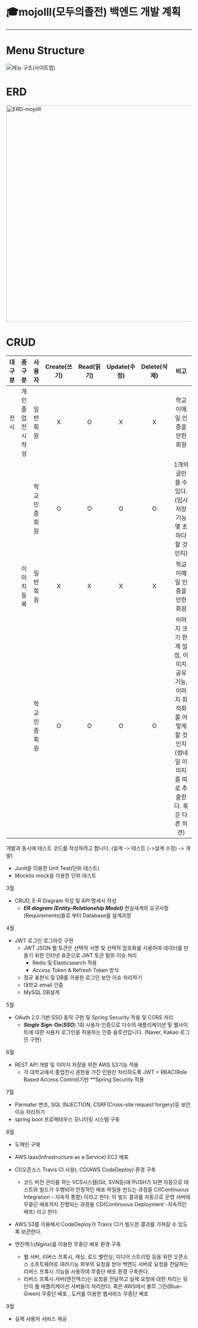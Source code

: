 # 🎓mojolll(모두의졸전) 백엔드 개발 계획

---

# Menu Structure
![메뉴 구조(사이트맵)](https://user-images.githubusercontent.com/110734817/223634922-7e4ed6c2-5fe5-40a8-bb8a-841ff7d71696.png)

# ERD
<img width="586" alt="ERD-mojolll" src="https://user-images.githubusercontent.com/110734817/224906856-df7de20e-4824-4a1b-b75d-1740d4dd3904.png">

# CRUD
|대구분|중구분|사용자|Create(쓰기)|Read(읽기)|Update(수정)|Delete(삭제)|비고|
|:---:|:---:|:---:|:---:|:---:|:---:|:---:|:---:|
|전시|개인 졸업전시 작성|일반 회원|X|O|X|X|학교이메일 인증을 안한 회원|
|||학교인증 회원|O|O|O|O|1개의 글만 쓸 수 있다. (임시저장 기능 몇 초마다 할 것인지)|
||이미지 등록|일반회원|X|X|X|X|학교이메일 인증을 안한 회원|
|||학교인증 회원|O|O|O|O|이미지 크기 한계 설정, 이미지 공유기능, 이미지 최적화를 어떻게 할 것인지(썸네일 이미지를 따로 추출한다. 혹은 다른 의견)|


개발과 동시에 테스트 코드를 작성하려고 합니다. (설계 -> 테스트 (->설계 수정) -> 개발)

- Junit을 이용한 Unit Test(단위 테스트)
- Mockito mock을 이용한 단위 테스트

3월

- CRUD, E-R Diagram 작성 및 API 명세서 작성
  - **_ER diagram (Entity-Relationship Model)_**
    현실세계의 요구사항(Requirements)들로 부터 Database를 설계과정

4월

- JWT 로그인 로그아웃 구현
  - JWT
    JSON 웹 토큰은 선택적 서명 및 선택적 암호화를 사용하여 데이터를 만들기 위한 인터넷 표준으로 JWT 토큰 탈취 이슈 처리
    - Redis 및 Elasticsearch 적용
    - *Access Token* & Refresh Token 방식
  - 정규 표현식 및 DB를 이용한 로그인 보안 이슈 처리하기
  - 대학교 email 인증
  - MySQL DB설계

5월

- OAuth 2.0 기반 SSO 동작 구현 및 Spring Security 적용 및 CORS 처리
  - **_Single Sign_**-**On**(**_SSO_**)
    1회 사용자 인증으로 다수의 애플리케이션 및 웹사이트에 대한 사용자 로그인을 허용하는 인증 솔루션입니다. (Naver, Kakao 로그인 구현)

6월

- REST API 개발 및 이미지 저장을 위한 AWS S3기능 적용
  - 각 대학교에서 졸업전시 권한을 가진 인원만 처리하도록 JWT + RBAC(Role Based Access Control)기반 \*\*Spring Security 적용

7월

- Parmater 변조, SQL INJECTION, CSRF(Cross-site request forgery)등 보안 이슈 처리하기
- spring boot 프로메테우스 모니터링 시스템 구축

8월

- 도메인 구매
- AWS Iaas(Infrastructure as a Service) EC2 배포
- CI(오픈소스 Travis CI 사용), CD(AWS CodeDeploy) 환경 구축
  - 코드 버전 관리를 하는 VCS시스템(Git, SVN등)에 PUSH가 되면 자동으로 테스트와 빌드가 수행되어 안정적인 배포 파일을 만드는 과정을 CI(Continuous Integration - 지속적 통함) 이라고 한다. 이 빌드 결과를 자동으로 운영 서버에 무중단 배포까지 진행되는 과정을 CD(Continuous Deployment -지속적인 배포) 라고 한다.
    
- AWS S3를 이용해서 CodeDeploy가 Travis CI가 빌드한 결과를 가져갈 수 있도록 보관한다.
- 엔진엑스(Nginx)를 이용한 무중단 배포 환경 구축
  - 웹 서버, 리버스 프록시, 캐싱, 로드 밸런싱, 미디어 스트리밍 등을 위한 오픈소스 소프트웨어로 여러기능 외부의 요청을 받아 백엔드 서버로 요청을 전달하는 리버스 프록시 기능을 사용하여 무중단 배포 환경      구축한다.
  - 리버스 프록시 서버(엔진엑스)는 요청을 전달하고 실제 요청에 대한 처리는 뒷단의 웹 애플리케이션 서버들이 처리한다.
혹은 AWS에서 블루 그린(Blue-Green) 무중단 배포 , 도커를 이용한 웹서비스 무중단 배포

9월
- 실제 사용자 서비스 제공
